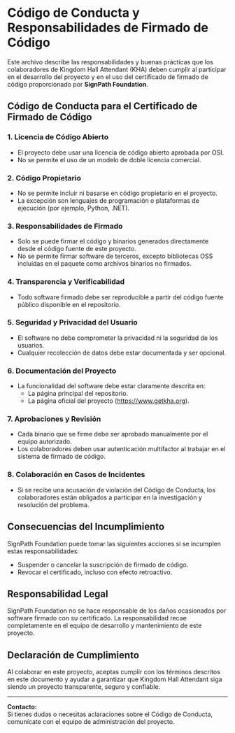 # Código de Conducta y Responsabilidades de Firmado de Código

Este archivo describe las responsabilidades y buenas prácticas que los colaboradores de Kingdom Hall Attendant (KHA) deben cumplir al participar en el desarrollo del proyecto y en el uso del certificado de firmado de código proporcionado por **SignPath Foundation**.

## Código de Conducta para el Certificado de Firmado de Código

### 1. **Licencia de Código Abierto**
- El proyecto debe usar una licencia de código abierto aprobada por OSI.
- No se permite el uso de un modelo de doble licencia comercial.

### 2. **Código Propietario**
- No se permite incluir ni basarse en código propietario en el proyecto.
- La excepción son lenguajes de programación o plataformas de ejecución (por ejemplo, Python, .NET).

### 3. **Responsabilidades de Firmado**
- Solo se puede firmar el código y binarios generados directamente desde el código fuente de este proyecto.
- No se permite firmar software de terceros, excepto bibliotecas OSS incluidas en el paquete como archivos binarios no firmados.

### 4. **Transparencia y Verificabilidad**
- Todo software firmado debe ser reproducible a partir del código fuente público disponible en el repositorio.

### 5. **Seguridad y Privacidad del Usuario**
- El software no debe comprometer la privacidad ni la seguridad de los usuarios.
- Cualquier recolección de datos debe estar documentada y ser opcional.

### 6. **Documentación del Proyecto**
- La funcionalidad del software debe estar claramente descrita en:
  - La página principal del repositorio.
  - La página oficial del proyecto (https://www.getkha.org).

### 7. **Aprobaciones y Revisión**
- Cada binario que se firme debe ser aprobado manualmente por el equipo autorizado.
- Los colaboradores deben usar autenticación multifactor al trabajar en el sistema de firmado de código.

### 8. **Colaboración en Casos de Incidentes**
- Si se recibe una acusación de violación del Código de Conducta, los colaboradores están obligados a participar en la investigación y resolución del problema.

## Consecuencias del Incumplimiento
SignPath Foundation puede tomar las siguientes acciones si se incumplen estas responsabilidades:
- Suspender o cancelar la suscripción de firmado de código.
- Revocar el certificado, incluso con efecto retroactivo.

## Responsabilidad Legal
SignPath Foundation no se hace responsable de los daños ocasionados por software firmado con su certificado. La responsabilidad recae completamente en el equipo de desarrollo y mantenimiento de este proyecto.

## Declaración de Cumplimiento
Al colaborar en este proyecto, aceptas cumplir con los términos descritos en este documento y ayudar a garantizar que Kingdom Hall Attendant siga siendo un proyecto transparente, seguro y confiable.

---

**Contacto:**  
Si tienes dudas o necesitas aclaraciones sobre el Código de Conducta, comunícate con el equipo de administración del proyecto.

